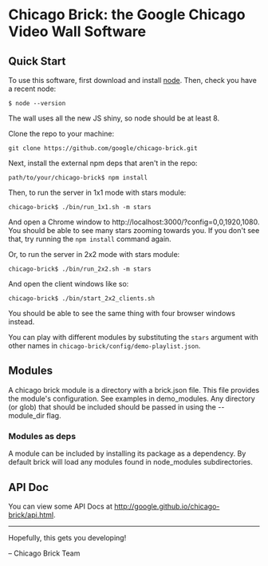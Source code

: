 # Chicago Brick: the Google Chicago Video Wall Software

## Quick Start
To use this software, first download and install [node](http://www.nodejs.org).
Then, check you have a recent node:
```
$ node --version
```
The wall uses all the new JS shiny, so node should be at least 8.

Clone the repo to your machine:
```
git clone https://github.com/google/chicago-brick.git
```

Next, install the external npm deps that aren't in the repo:
```
path/to/your/chicago-brick$ npm install
```

Then, to run the server in 1x1 mode with stars module:
```
chicago-brick$ ./bin/run_1x1.sh -m stars
```

And open a Chrome window to http://localhost:3000/?config=0,0,1920,1080.
You should be able to see many stars zooming towards you.
If you don't see that, try running the `npm install` command again.

Or, to run the server in 2x2 mode with stars module:
```
chicago-brick$ ./bin/run_2x2.sh -m stars
```

And open the client windows like so:
```
chicago-brick$ ./bin/start_2x2_clients.sh
```
You should be able to see the same thing with four browser windows instead.

You can play with different modules by substituting the `stars` argument
with other names in `chicago-brick/config/demo-playlist.json`.

## Modules

A chicago brick module is a directory with a brick.json file.  This file
provides the module's configuration.  See examples in demo_modules. Any
directory (or glob) that should be included should be passed in using the
--module_dir flag.

### Modules as deps

A module can be included by installing its package as a dependency. By default
brick will load any modules found in node_modules subdirectories.

## API Doc

You can view some API Docs at http://google.github.io/chicago-brick/api.html.

***
Hopefully, this gets you developing!

 – Chicago Brick Team
